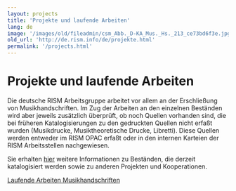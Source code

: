```yaml
---
layout: projects
title: 'Projekte und laufende Arbeiten'
lang: de
image: '/images/old/fileadmin/csm_Abb._D-KA_Mus._Hs._213_ce73bd6f3e.jpg'
old_url: 'http://de.rism.info/de/projekte.html'
permalink: '/projects.html'
---
```



# Projekte und laufende Arbeiten


Die deutsche RISM Arbeitsgruppe arbeitet vor allem an der Erschließung von Musikhandschriften. Im Zug der Arbeiten an den einzelnen Beständen wird aber jeweils zusätzlich überprüft, ob noch Quellen vorhanden sind, die bei früheren Katalogisierungen zu den gedruckten Quellen nicht erfaßt wurden (Musikdrucke, Musiktheoretische Drucke, Libretti). Diese Quellen werden entweder im RISM OPAC erfaßt oder in den internen Karteien der RISM Arbeitsstellen nachgewiesen.

Sie erhalten [hier](http://www.rism.info/?id=278 "Öffnet externen Link in neuem Fenster") weitere Informationen zu Beständen, die derzeit katalogisiert werden sowie zu anderen Projekten und Kooperationen.

[Laufende Arbeiten Musikhandschriften](/projects/laufende-arbeiten.html "Opens internal link in current window")

